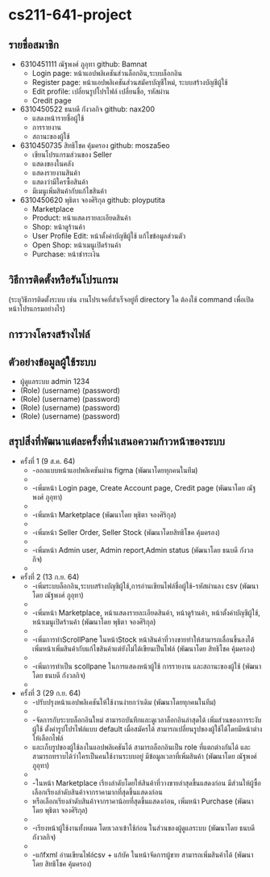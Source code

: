 # cs211-641-project

## รายชื่อสมาชิก
* 6310451111 ณัฐพงศ์ ภูอุทา github: Bamnat
  * Login page: หน้าแอปพลิเคชันส่วนล็อกอิน,ระบบล็อกอิน
  * Register page: หน้าแอปพลิเคชันส่วนสมัครบัญชีใหม่, ระบบสร้างบัญชีผู้ใช้
  * Edit profile: เปลี่ยนรูปโปรไฟล์ เปลี่ยนชื่อ, รหัสผ่าน
  * Credit page
* 6310450522 ธนบดี กังวลกิจ github: nax200
  * แสดงหน้ารายชื่อผู้ใช้
  * การรายงาน
  * สถานะของผู้ใช้
* 6310450735 สิทธิโชค  คุ้มครอง github: mosza5eo
  * เขียนโปรแกรมส่วนของ Seller
  * แสดงของในคลัง
  * แสดงรายงานสินค้า
  * แสดงว่ามีใครซื้อสินค้า
  * มีเมนูเพิ่มสินค้ากับแก้ไขสินค้า
* 6310450620 พุธิตา จองศิริกุล github: ployputita
  * Marketplace
  * Product: หน้าแสดงรายละเอียดสินค้า
  * Shop: หน้าดูร้านค้า
  * User Profile Edit: หน้าตั้งค่าบัญชีผู้ใช้ แก้ไขข้อมูลส่วนตัว
  * Open Shop: หน้าเมนูเปิดร้านค้า 
  * Purchase: หน้าชำระเงิน 


## วิธีการติดตั้งหรือรันโปรแกรม
(ระบุวิธีการติดตั้งระบบ เช่น งานโปรเจคที่สำเร็จอยู่ที่ directory ใด ต้องใช้ command เพื่อเปิดหน้าโปรแกรมอย่างไร)


## การวางโครงสร้างไฟล์

## ตัวอย่างข้อมูลผู้ใช้ระบบ
* ผู้ดูแลระบบ admin 1234
* (Role) (username) (password)
* (Role) (username) (password)
* (Role) (username) (password)
* (Role) (username) (password)

## สรุปสิ่งที่พัฒนาแต่ละครั้งที่นำเสนอความก้าวหน้าของระบบ
* ครั้งที่ 1 (9 ส.ค. 64)
  * -ออกแบบหน้าแอปพลิเคชันผ่าน figma (พัฒนาโดยทุกคนในทีม)
  * 
  * -เพิ่มหน้า Login page, Create Account page, Credit page (พัฒนาโดย ณัฐพงศ์ ภูอุทา)
  * 
  * -เพิ่มหน้า Marketplace (พัฒนาโดย พุธิตา จองศิริกุล)
  * 
  * -เพิ่มหน้า Seller Order, Seller Stock (พัฒนาโดยสิทธิโชค  คุ้มครอง)
  * 
  * -เพิ่มหน้า Admin user, Admin report,Admin status  (พัฒนาโดย ธนบดี กังวลกิจ)
  * 
* ครั้งที่ 2 (13 ก.ย. 64)
  * -เพิ่มระบบล็อกอิน,ระบบสร้างบัญชีผู้ใช้,การอ่านเขียนไฟล์ชื่อผู้ใช้-รหัสผ่านลง csv (พัฒนาโดย ณัฐพงศ์ ภูอุทา)
  * 
  * -เพิ่มหน้า Marketplace, หน้าแสดงรายละเอียดสินค้า, หน้าดูร้านค้า, หน้าตั้งค่าบัญชีผู้ใช้, หน้าเมนูเปิดร้านค้า (พัฒนาโดย พุธิตา จองศิริกุล)
  * 
  * -เพิ่มการทำScrollPane ในหน้าStock หน้าสินค้าที่วางขายทำให้สามารถเลื่อนขึ้นลงได้ เพิ่มหน้าเพิ่มสินค้ากับแก้ไขสินค้าแต่ยังไม่ได้เขียนเป็นไฟล์ (พัฒนาโดย สิทธิโชค คุ้มครอง)
  * 
  * -เพิ่มการทำเป็น scollpane ในการแสดงหน้าผู้ใช้ การรายงาน และสถานะของผู้ใช้ (พัฒนาโดย ธนบดี กังวลกิจ)
  * 
* ครั้งที่ 3 (29 ก.ย. 64)
  * -ปรับปรุงหน้าแอปพลิเคชันให้ใช้งานง่ายกว่าเดิม (พัฒนาโดยทุกคนในทีม)
  * 
  * -จัดการกับระบบล็อกอินใหม่ สามารถบันทึกและดูเวลาล็อกอินล่าสุดได้ เพิ่มส่วนของการระงับผู้ใช้ ตั้งค่ารูปโปรไฟล์แบบ default เมื่อสมัครได้ สามารถเปลี่ยนรูปของผู้ใช้ได้โดยมีหน้าต่างให้เลือกไฟล์
  * และเก็บรูปของผู้ใช้ลงในแอปพลิเคชันได้ สามารถล็อกอินเป็น role ที่แตกต่างกันได้ และสามารถทราบได้ว่าใครเป็นคนใช้งานระบบอยู่ มีข้อมูลเวลาที่เพิ่มสินค้า (พัฒนาโดย ณัฐพงศ์ ภูอุทา)
  * 
  * -ในหน้า Marketplace เรียงลําดับโดยให้สินค้าที่วางขายล่าสุดขึ้นแสดงก่อน มีส่วนให้ผู้ซื้อเลือกเรียงลําดับสินค้าจากราคามากที่สุดขึ้นแสดงก่อน 
  * หรือเลือกเรียงลําดับสินค้าจากราคาน้อยที่สุดขึ้นแสดงก่อน, เพิ่มหน้า Purchase (พัฒนาโดย พุธิตา จองศิริกุล)
  * 
  * -เรียงหน้าผู้ใช้งานทั้งหมด โดยเวลาเข้าใช้ก่อน ในส่วนของผู้ดูแลระบบ (พัฒนาโดย ธนบดี กังวลกิจ)
  * 
  * -แก้fxml อ่านเขียนไฟล์csv + แก้บัค ในหน้าจัดการผู้ขาย สามารถเพิ่มสินค้าได้ (พัฒนาโดย สิทธิโชค คุ้มครอง)  
